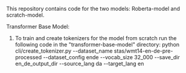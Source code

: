 This repository contains code for the two models: Roberta-model and scratch-model.

Transformer Base Model:
1. To train and create tokenizers for the model from scratch run the following code in the "transformer-base-model" directory:
python cli/create_tokenizer.py --dataset_name stas/wmt14-en-de-pre-processed --dataset_config ende --vocab_size 32_000  --save_dir en_de_output_dir --source_lang da --target_lang en 
